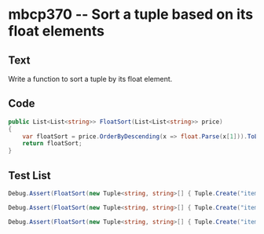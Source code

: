 # mbcp370 -- Sort a tuple based on its float elements

## Text

Write a function to sort a tuple by its float element.

## Code

```csharp
public List<List<string>> FloatSort(List<List<string>> price)
{
    var floatSort = price.OrderByDescending(x => float.Parse(x[1])).ToList();
    return floatSort;
}
```

## Test List

```csharp
Debug.Assert(FloatSort(new Tuple<string, string>[] { Tuple.Create("item1", "12.20"), Tuple.Create("item2", "15.10"), Tuple.Create("item3", "24.5") }).SequenceEqual(new Tuple<string, string>[] { Tuple.Create("item3", "24.5"), Tuple.Create("item2", "15.10"), Tuple.Create("item1", "12.20") }));
```

```csharp
Debug.Assert(FloatSort(new Tuple<string, string>[] { Tuple.Create("item1", "15"), Tuple.Create("item2", "10"), Tuple.Create("item3", "20") }).SequenceEqual(new Tuple<string, string>[] { Tuple.Create("item3", "20"), Tuple.Create("item1", "15"), Tuple.Create("item2", "10") }));
```

```csharp
Debug.Assert(FloatSort(new Tuple<string, string>[] { Tuple.Create("item1", "5"), Tuple.Create("item2", "10"), Tuple.Create("item3", "14") }).SequenceEqual(new Tuple<string, string>[] { Tuple.Create("item3", "14"), Tuple.Create("item2", "10"), Tuple.Create("item1", "5") }));
```
